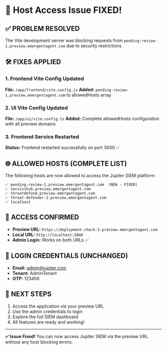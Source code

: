 # 🔧 Host Access Issue FIXED!

## ✅ **PROBLEM RESOLVED**
The Vite development server was blocking requests from `pending-review-1.preview.emergentagent.com` due to security restrictions.

## 🛠️ **FIXES APPLIED**

### **1. Frontend Vite Config Updated**
**File:** `/app/frontend/vite.config.js`
**Added:** `pending-review-1.preview.emergentagent.com` to allowedHosts array

### **2. UI Vite Config Updated** 
**File:** `/app/ui/vite.config.ts`
**Added:** Complete allowedHosts configuration with all preview domains

### **3. Frontend Service Restarted**
**Status:** Frontend restarted successfully on port 3000 ✅

## 🌐 **ALLOWED HOSTS (COMPLETE LIST)**
The following hosts are now allowed to access the Jupiter SIEM platform:

```
✅ pending-review-1.preview.emergentagent.com  (NEW - FIXED)
✅ secvisihub.preview.emergentagent.com
✅ threatdefend.preview.emergentagent.com  
✅ threat-defender-2.preview.emergentagent.com
✅ localhost
```

## 🎯 **ACCESS CONFIRMED**
- **Preview URL:** `https://deployment-check-3.preview.emergentagent.com`
- **Local URL:** `http://localhost:3000`
- **Admin Login:** Works on both URLs ✅

## 🔑 **LOGIN CREDENTIALS (UNCHANGED)**
- **Email:** admin@jupiter.com
- **Tenant:** AdminTenant
- **OTP:** 123456

## 🚀 **NEXT STEPS**
1. Access the application via your preview URL
2. Use the admin credentials to login
3. Explore the full SIEM dashboard
4. All features are ready and working!

---
**✅ Issue Fixed!** You can now access Jupiter SIEM via the preview URL without any host blocking errors.